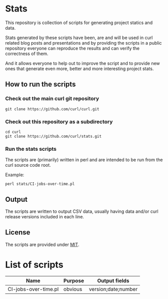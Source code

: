 # Stats

This repository is collection of scripts for generating project statics and
data.

Stats generated by these scripts have been, are and will be used in curl
related blog posts and presentations and by providing the scripts in a public
repository everyone can reproduce the results and can verify the correctness
of them.

And it allows everyone to help out to improve the script and to provide new
ones that generate even more, better and more interesting project stats.

## How to run the scripts

### Check out the main curl git repository

    git clone https://github.com/curl/curl.git

### Check out this repository as a subdirectory

    cd curl
    git clone https://github.com/curl/stats.git

### Run the stats scripts

The scripts are (primarily) written in perl and are intended to be run from
the curl source code root.

Example:

    perl stats/CI-jobs-over-time.pl

## Output

The scripts are written to output CSV data, usually having data and/or curl
release versions included in each line.

## License

The scripts are provided under [MIT](LICENSE).

# List of scripts

| Name                 | Purpose | Output fields       |
|----------------------|---------|---------------------|
|CI-jobs-over-time.pl  | obvious | version;date;number |
